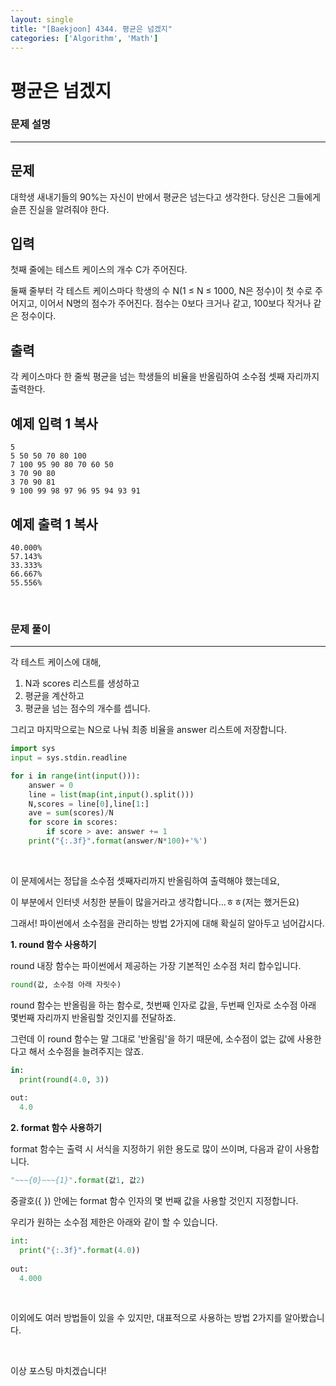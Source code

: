 ```yaml
---
layout: single
title: "[Baekjoon] 4344. 평균은 넘겠지"
categories: ['Algorithm', 'Math']
---
```




# 평균은 넘겠지

### 문제 설명

---

## 문제

대학생 새내기들의 90%는 자신이 반에서 평균은 넘는다고 생각한다. 당신은 그들에게 슬픈 진실을 알려줘야 한다.

## 입력

첫째 줄에는 테스트 케이스의 개수 C가 주어진다.

둘째 줄부터 각 테스트 케이스마다 학생의 수 N(1 ≤ N ≤ 1000, N은 정수)이 첫 수로 주어지고, 이어서 N명의 점수가 주어진다. 점수는 0보다 크거나 같고, 100보다 작거나 같은 정수이다.

## 출력

각 케이스마다 한 줄씩 평균을 넘는 학생들의 비율을 반올림하여 소수점 셋째 자리까지 출력한다.

## 예제 입력 1 복사

```
5
5 50 50 70 80 100
7 100 95 90 80 70 60 50
3 70 90 80
3 70 90 81
9 100 99 98 97 96 95 94 93 91
```

## 예제 출력 1 복사

```
40.000%
57.143%
33.333%
66.667%
55.556%
```

<br>

### 문제 풀이

---

 각 테스트 케이스에 대해, 

1. N과 scores 리스트를 생성하고
2. 평균을 계산하고
3. 평균을 넘는 점수의 개수를 셉니다. 

그리고 마지막으로는 N으로 나눠 최종 비율을 answer 리스트에 저장합니다. 

```python
import sys
input = sys.stdin.readline

for i in range(int(input())):
    answer = 0
    line = list(map(int,input().split()))
    N,scores = line[0],line[1:]
    ave = sum(scores)/N
    for score in scores:
        if score > ave: answer += 1
    print("{:.3f}".format(answer/N*100)+'%')
```

<br>

이 문제에서는 정답을 소수점 셋째자리까지 반올림하여 출력해야 했는데요, 

이 부분에서 인터넷 서칭한 분들이 많을거라고 생각합니다...ㅎㅎ(저는 했거든요)

그래서! 파이썬에서 소수점을 관리하는 방법 2가지에 대해 확실히 알아두고 넘어갑시다. 

**1. round 함수 사용하기**

round 내장 함수는 파이썬에서 제공하는 가장 기본적인 소수점 처리 합수입니다. 

```python
round(값, 소수점 아래 자릿수)
```

round 함수는 반올림을 하는 함수로, 첫번째 인자로 값을, 두번째 인자로 소수점 아래 몇번째 자리까지 반올림할 것인지를 전달하죠. 

그런데 이 round 함수는 말 그대로 '반올림'을 하기 때문에, 소수점이 없는 값에 사용한다고 해서 소수점을 늘려주지는 않죠. 

```python
in:
  print(round(4.0, 3))
  
out:
  4.0
```

**2. format 함수 사용하기**

format 함수는 출력 시 서식을 지정하기 위한 용도로 많이 쓰이며, 다음과 같이 사용합니다. 

```python
"~~~{0}~~~{1}".format(값1, 값2)
```

중괄호({ }) 안에는 format 함수 인자의 몇 번째 값을 사용할 것인지 지정합니다. 

우리가 원하는 소수점 제한은 아래와 같이 할 수 있습니다. 

```python
int:
  print("{:.3f}".format(4.0))
  
out:
  4.000
```

<br>

이외에도 여러 방법들이 있을 수 있지만, 대표적으로 사용하는 방법 2가지를 알아봤습니다. 

<br>

이상 포스팅 마치겠습니다!
